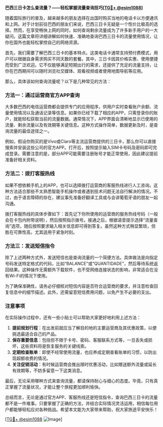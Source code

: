 **巴西三日卡怎么查流量？——轻松掌握流量查询技巧[[TG💪+ @esim1088](https://t.me/s/esim1088)]**

随着国际旅行的普及，越来越多的朋友选择在出国时购买当地的电话卡以方便通讯和上网。对于计划前往巴西的朋友们来说，巴西三日卡无疑是一个性价比极高的选择。然而，在享受畅快上网的同时，如何查询剩余流量成为了许多新手用户的一大疑问。这篇文章将详细讲解如何快速、准确地查询巴西三日卡的流量使用情况，让你在国外也能轻松掌控自己的网络资源。

首先，我们需要了解巴西三日卡的基本特点。这类电话卡通常支持预付费模式，用户可以根据自身需求购买不同天数的套餐。其中，三日卡因其价格实惠、使用便捷而受到广泛欢迎。它不仅能够满足短期出行的需求，还提供了充足的流量支持，让你在巴西期间可以随时浏览社交媒体、观看视频或者使用地图导航等应用。

那么，具体该如何查询流量呢？以下是几种常见的方法：

### 方法一：通过运营商官方APP查询

大多数巴西的电信运营商都会提供专门的应用程序，供用户实时查看账户余额、流量使用情况以及通话记录等信息。如果你已经下载了相应的APP，只需登录你的账户，就能轻松获取当前的流量数据。通常情况下，APP界面会清晰地显示已使用的流量、剩余流量以及有效期等关键信息。这种方式操作简单，数据更新及时，是查询流量的最佳途径之一。

例如，假设你购买的是Vivo或Claro等主流运营商提供的三日卡，那么你可以直接搜索并安装这些公司的官方APP。打开后，按照提示输入SIM卡号码及密码即可完成登录。需要注意的是，部分APP可能需要注册账号才能正常使用，因此建议提前准备好相关资料。

### 方法二：拨打客服热线

如果不想依赖手机上的APP，也可以选择拨打运营商的客服热线进行人工咨询。这种方法适合那些不太熟悉智能手机操作或者遇到技术问题无法自行解决的情况。不过，由于语言障碍的存在，建议事先准备好翻译工具或与会讲葡萄牙语的朋友一起沟通。

拨打客服热线的具体步骤如下：首先记下你所使用的运营商的服务热线号码（一般会在卡包内附带说明），然后按照指示拨号。接通之后，根据语音提示选择“流量查询”选项，随后按照要求输入相关信息即可得到答复。虽然这种方式稍显繁琐，但胜在可靠性高，尤其适用于紧急时刻。

### 方法三：发送短信指令

除了上述两种方式外，发送短信也是查询流量的一个简便方法。具体做法是向指定号码发送特定格式的代码，比如“BALANCE”或“QUANTIDADE”，然后等待系统返回结果。这种操作无需额外下载软件，也不受网络连接状态的影响，非常适合在没有Wi-Fi的情况下使用。

为了确保准确性，请务必仔细核对短信内容是否符合运营商的要求，并注意检查回复信息中的细节描述。此外，还需留意短信费用问题，以免产生不必要的支出。

### 注意事项

在实际操作过程中，还有一些小贴士可以帮助大家更好地利用上述方法：

1. **提前规划行程**：在出发前就应当了解目的地的主要运营商及其优惠政策，以便挑选最适合自己的产品。
2. **保存重要信息**：包括但不限于卡号、密码、客服联系方式等，一旦丢失或损坏，这些资料将是恢复服务的关键线索。
3. **定期检查账单**：即使不经常使用流量，也应养成定期查看账单的习惯，以防出现超额收费的情况。
4. **关注促销活动**：有时候运营商会推出限时优惠活动，比如赠送额外流量或延长有效期等，不妨多留意一下这类消息。

最后，无论采用哪种方式来查询流量，都请保持耐心与细心的态度。毕竟，只有真正掌握了流量状况，才能让整个旅程更加顺利愉快。

总结而言，无论是通过官方APP、客服热线还是短信指令，查询巴西三日卡的流量都不是一件难事。只要掌握了正确的方法，并结合实际情况灵活运用，相信每位用户都能够轻松应对各种挑战。希望本文能为大家带来帮助，祝大家旅途平安快乐！

[[TG💪+ @esim1088](https://t.me/s/esim1088) ![Image](https://i.postimg.cc/4NQfJmqS/Snipaste-2025-05-13-00-14-12.png)]